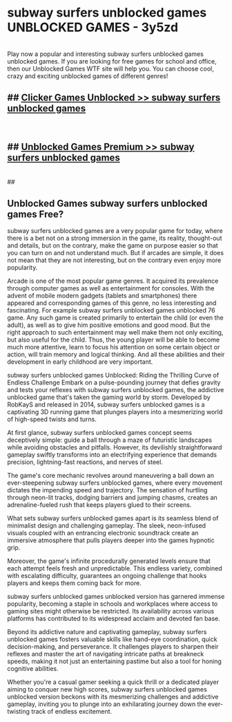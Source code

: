 # subway surfers unblocked games  UNBLOCKED GAMES - 3y5zd <br>
<br>
Play now a popular and interesting subway surfers unblocked games unblocked games. If you are looking for free games for school and office, then our Unblocked Games WTF site will help you. You can choose cool, crazy and exciting unblocked games of different genres!


## ##  [Clicker Games Unblocked >> subway surfers unblocked games](http://freeplayer.one?title=subway_surfers_unblocked_games&ref=UG)
  <br>

##  ## [Unblocked Games Premium >> subway surfers unblocked games](http://freeplayer.one?title=subway_surfers_unblocked_games&ref=UG)
  <br>
  ##



## Unblocked Games subway surfers unblocked games Free?

subway surfers unblocked games are a very popular game for today, where there is a bet not on a strong immersion in the game, its reality, thought-out and details, but on the contrary, make the game on purpose easier so that you can turn on and not understand much. But if arcades are simple, it does not mean that they are not interesting, but on the contrary even enjoy more popularity.

Arcade is one of the most popular game genres. It acquired its prevalence through computer games as well as entertainment for consoles. With the advent of mobile modern gadgets (tablets and smartphones) there appeared and corresponding games of this genre, no less interesting and fascinating. For example subway surfers unblocked games unblocked 76 game. Any such game is created primarily to entertain the child (or even the adult), as well as to give him positive emotions and good mood. But the right approach to such entertainment may well make them not only exciting, but also useful for the child. Thus, the young player will be able to become much more attentive, learn to focus his attention on some certain object or action, will train memory and logical thinking. And all these abilities and their development in early childhood are very important.

subway surfers unblocked games Unblocked: Riding the Thrilling Curve of Endless Challenge
Embark on a pulse-pounding journey that defies gravity and tests your reflexes with subway surfers unblocked games, the addictive unblocked game that's taken the gaming world by storm. Developed by RobKayS and released in 2014, subway surfers unblocked games is a captivating 3D running game that plunges players into a mesmerizing world of high-speed twists and turns.

At first glance, subway surfers unblocked games concept seems deceptively simple: guide a ball through a maze of futuristic landscapes while avoiding obstacles and pitfalls. However, its devilishly straightforward gameplay swiftly transforms into an electrifying experience that demands precision, lightning-fast reactions, and nerves of steel.

The game's core mechanic revolves around maneuvering a ball down an ever-steepening subway surfers unblocked games, where every movement dictates the impending speed and trajectory. The sensation of hurtling through neon-lit tracks, dodging barriers and jumping chasms, creates an adrenaline-fueled rush that keeps players glued to their screens.

What sets subway surfers unblocked games apart is its seamless blend of minimalist design and challenging gameplay. The sleek, neon-infused visuals coupled with an entrancing electronic soundtrack create an immersive atmosphere that pulls players deeper into the games hypnotic grip.

Moreover, the game's infinite procedurally generated levels ensure that each attempt feels fresh and unpredictable. This endless variety, combined with escalating difficulty, guarantees an ongoing challenge that hooks players and keeps them coming back for more.

subway surfers unblocked games unblocked version has garnered immense popularity, becoming a staple in schools and workplaces where access to gaming sites might otherwise be restricted. Its availability across various platforms has contributed to its widespread acclaim and devoted fan base.

Beyond its addictive nature and captivating gameplay, subway surfers unblocked games fosters valuable skills like hand-eye coordination, quick decision-making, and perseverance. It challenges players to sharpen their reflexes and master the art of navigating intricate paths at breakneck speeds, making it not just an entertaining pastime but also a tool for honing cognitive abilities.

Whether you're a casual gamer seeking a quick thrill or a dedicated player aiming to conquer new high scores, subway surfers unblocked games unblocked version beckons with its mesmerizing challenges and addictive gameplay, inviting you to plunge into an exhilarating journey down the ever-twisting track of endless excitement.